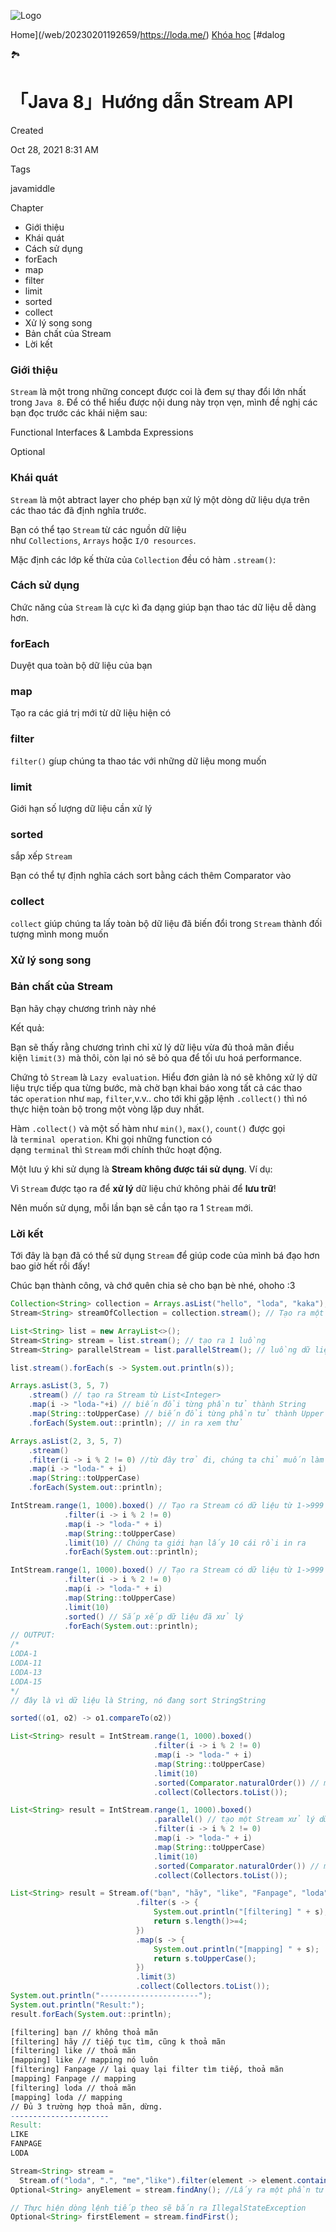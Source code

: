 ![Logo](https://web.archive.org/web/20230201192659im_/https://super-static-assets.s3.amazonaws.com/8a72ee8e-d4aa-4a06-985f-e92802c5bc44/uploads/logo/36872858-1bc0-4117-bb6b-81d9934b5275.svg)

Home](/web/20230201192659/https://loda.me/) [Khóa học](/web/20230201192659/https://loda.me/courses) [#dalog

🏞️

# 「Java 8」Hướng dẫn Stream API

Created

Oct 28, 2021 8:31 AM

Tags

javamiddle

Chapter

- Giới thiệu
- Khái quát
- Cách sử dụng
- forEach
- map
- filter
- limit
- sorted
- collect
- Xử lý song song
- Bản chất của Stream
- Lời kết

### **Giới thiệu**

`Stream` là một trong những concept được coi là đem sự thay đổi lớn nhất trong `Java 8`. Để có thể hiểu được nội dung này trọn vẹn, mình đề nghị các bạn đọc trước các khái niệm sau:

Functional Interfaces & Lambda Expressions

Optional

### **Khái quát**

`Stream` là một abtract layer cho phép bạn xử lý một dòng dữ liệu dựa trên các thao tác đã định nghĩa trước.

Bạn có thể tạo `Stream` từ các nguồn dữ liệu như `Collections`, `Arrays` hoặc `I/O resources`.

Mặc định các lớp kế thừa của `Collection` đều có hàm `.stream()`:

### **Cách sử dụng**

Chức năng của `Stream` là cực kì đa dạng giúp bạn thao tác dữ liệu dễ dàng hơn.

### **forEach**

Duyệt qua toàn bộ dữ liệu của bạn

### **map**

Tạo ra các giá trị mới từ dữ liệu hiện có

### **filter**

`filter()` gíup chúng ta thao tác với những dữ liệu mong muốn

### **limit**

Giới hạn số lượng dữ liệu cần xử lý

### **sorted**

sắp xếp `Stream`

Bạn có thể tự định nghĩa cách sort bằng cách thêm Comparator vào

### **collect**

`collect` giúp chúng ta lấy toàn bộ dữ liệu đã biến đổi trong `Stream` thành đối tượng mình mong muốn

### **Xử lý song song**

### **Bản chất của Stream**

Bạn hãy chạy chương trình này nhé

Kết quả:

Bạn sẽ thấy rằng chương trình chỉ xử lý dữ liệu vừa đủ thoả mãn điều kiện `limit(3)` mà thôi, còn lại nó sẽ bỏ qua để tối ưu hoá performance.

Chứng tỏ `Stream` là `Lazy evaluation`. Hiểu đơn giản là nó sẽ không xử lý dữ liệu trực tiếp qua từng bước, mà chờ bạn khai báo xong tất cả các thao tác `operation` như `map`, `filter`,v.v.. cho tới khi gặp lệnh `.collect()` thì nó thực hiện toàn bộ trong một vòng lặp duy nhất.

Hàm `.collect()` và một số hàm như `min()`, `max()`, `count()` được gọi là `terminal operation`. Khi gọi những function có dạng `terminal` thì `Stream` mới chính thức hoạt động.

Một lưu ý khi sử dụng là **Stream không được tái sử dụng**. Ví dụ:

Vì `Stream` được tạo ra để **xử lý** dữ liệu chứ không phải để **lưu trữ**!

Nên muốn sử dụng, mỗi lần bạn sẽ cần tạo ra 1 `Stream` mới.

### **Lời kết**

Tới đây là bạn đã có thể sử dụng `Stream` để giúp code của mình bá đạo hơn bao giờ hết rồi đấy!

Chúc bạn thành công, và chớ quên chia sẻ cho bạn bè nhé, ohoho :3

```java
Collection<String> collection = Arrays.asList("hello", "loda", "kaka");
Stream<String> streamOfCollection = collection.stream(); // Tạo ra một stream từ collection
```

```java
List<String> list = new ArrayList<>();
Stream<String> stream = list.stream(); // tạo ra 1 luồng
Stream<String> parallelStream = list.parallelStream(); // luồng dữ liệu song song (xử lý trên nhiều thread cùng lúc)
```

```java
list.stream().forEach(s -> System.out.println(s));
```

```java
Arrays.asList(3, 5, 7)
    .stream() // tạo ra Stream từ List<Integer>
    .map(i -> "loda-"+i) // biến đổi từng phần tử thành String
    .map(String::toUpperCase) // biến đổi từng phần tử thành Upper case
    .forEach(System.out::println); // in ra xem thử
```

```java
Arrays.asList(2, 3, 5, 7)
    .stream()
    .filter(i -> i % 2 != 0) //từ đây trở đi, chúng ta chỉ muốn làm việc với số lẻ
    .map(i -> "loda-" + i)
    .map(String::toUpperCase)
    .forEach(System.out::println);
```

```java
IntStream.range(1, 1000).boxed() // Tạo ra Stream có dữ liệu từ 1->999
            .filter(i -> i % 2 != 0)
            .map(i -> "loda-" + i)
            .map(String::toUpperCase)
            .limit(10) // Chúng ta giới hạn lấy 10 cái rồi in ra
            .forEach(System.out::println);
```

```java
IntStream.range(1, 1000).boxed() // Tạo ra Stream có dữ liệu từ 1->999
            .filter(i -> i % 2 != 0)
            .map(i -> "loda-" + i)
            .map(String::toUpperCase)
            .limit(10)
            .sorted() // Sắp xếp dữ liệu đã xử lý
            .forEach(System.out::println);
// OUTPUT:
/*
LODA-1
LODA-11
LODA-13
LODA-15
*/
// đây là vì dữ liệu là String, nó đang sort StringString
```

```java
sorted((o1, o2) -> o1.compareTo(o2))
```

```java
List<String> result = IntStream.range(1, 1000).boxed()
                                .filter(i -> i % 2 != 0)
                                .map(i -> "loda-" + i)
                                .map(String::toUpperCase)
                                .limit(10)
                                .sorted(Comparator.naturalOrder()) // một cách khác để sort
                                .collect(Collectors.toList());
```

```java
List<String> result = IntStream.range(1, 1000).boxed()
                                .parallel() // tạo một Stream xử lý dữ liệu song song, tương đương với parallelStream()
                                .filter(i -> i % 2 != 0)
                                .map(i -> "loda-" + i)
                                .map(String::toUpperCase)
                                .limit(10)
                                .sorted(Comparator.naturalOrder()) // một cách khác để sort
                                .collect(Collectors.toList());
```

```java
List<String> result = Stream.of("bạn", "hãy", "like", "Fanpage", "loda","dể","cập","nhật","nhiều","hơn")
                            .filter(s -> {
                                System.out.println("[filtering] " + s);
                                return s.length()>=4;
                            })
                            .map(s -> {
                                System.out.println("[mapping] " + s);
                                return s.toUpperCase();
                            })
                            .limit(3)
                            .collect(Collectors.toList());
System.out.println("----------------------");
System.out.println("Result:");
result.forEach(System.out::println);
```

```makefile
[filtering] bạn // không thoả mãn
[filtering] hãy // tiếp tục tìm, cũng k thoả mãn
[filtering] like // thoả mãn
[mapping] like // mapping nó luôn
[filtering] Fanpage // lại quay lại filter tìm tiếp, thoả mãn
[mapping] Fanpage // mapping
[filtering] loda // thoả mãn
[mapping] loda // mapping
// Đủ 3 trường hợp thoả mãn, dừng.
----------------------
Result:
LIKE
FANPAGE
LODA
```

```java
Stream<String> stream =
  Stream.of("loda", ".", "me","like").filter(element -> element.contains("e"));
Optional<String> anyElement = stream.findAny(); //Lấy ra một phần tử bất kỳ trong Stream, nó sẽ trả ra Optional

// Thực hiện dòng lệnh tiếp theo sẽ bắn ra IllegalStateException
Optional<String> firstElement = stream.findFirst();
```

